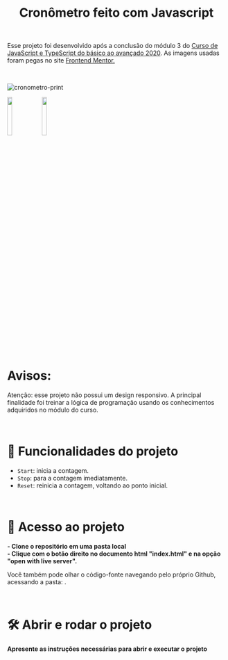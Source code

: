 <h1 align="center"> Cronômetro feito com Javascript </h1> 
<br>
<p> Esse projeto foi desenvolvido após a conclusão do módulo 3 do <a href="https://www.udemy.com/course/curso-de-javascript-moderno-do-basico-ao-avancado/"> Curso de JavaScript e TypeScript do básico ao avançado 2020</a>. As imagens usadas foram pegas no site <a href="https://www.frontendmentor.io/challenges/launch-countdown-timer-N0XkGfyz-"> Frontend Mentor. </a></p>

<br>

![cronometro-print](https://user-images.githubusercontent.com/93132290/206728464-11ac746d-df79-410b-864f-59d068ea1666.PNG)

<p>
<img src="https://img.shields.io/badge/status-conclu%C3%ADdo-ff69b4" width="15%"/>
<img src="https://img.shields.io/badge/-JS%2C%20HTML%20E%20CSS-8486a9" width="15%"/>
</p>

# Avisos:
<p> Atenção: esse projeto não possui um design responsivo. A principal finalidade foi treinar a lógica de programação usando os conhecimentos adquiridos no módulo do curso. </p>

<br>


# :hammer: Funcionalidades do projeto

- `Start`: inicia a contagem.
- `Stop`: para a contagem imediatamente.
- `Reset`: reinicia a contagem, voltando ao ponto inicial.

<br>


# 📁 Acesso ao projeto

**- Clone o repositório em uma pasta local** <br>
**- Clique com o botão direito no documento html "index.html" e na opção "open with live server".**

Você também pode olhar o código-fonte navegando pelo próprio Github, acessando a pasta: .

<br>


# 🛠️ Abrir e rodar o projeto

**Apresente as instruções necessárias para abrir e executar o projeto**

<br>




